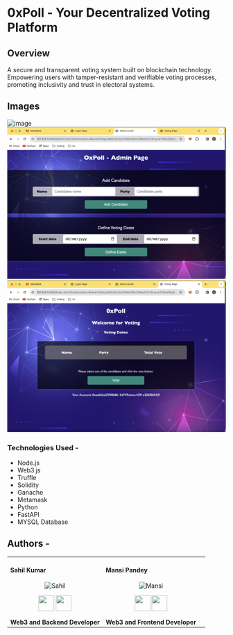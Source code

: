 # 0xPoll - Your Decentralized Voting Platform
## Overview
A secure and transparent voting system built on blockchain technology. 
Empowering users with tamper-resistant and verifiable voting processes, promoting inclusivity and trust in electoral systems.

## Images

![image](src/assets/src/assets/login-page.png)
![image](src/assets/admin-page.png)
![image](src/assets/voting-page.png)


### Technologies Used -
- Node.js
- Web3.js
- Truffle
- Solidity
- Ganache
- Metamask
- Python
- FastAPI
- MYSQL Database

## Authors -
<div align="left"> 
  <table>
  <tr align="left">
   <td>

   #### Sahil Kumar
   <p align="center">
   <img src = "https://avatars.githubusercontent.com/TheWiz-12"  height="120" alt="Sahil">
   </p>
   <p align="center">
   <a href = "https://github.com/TheWiz-12"><img src = "http://www.iconninja.com/files/241/825/211/round-collaboration-social-github-code-circle-network-icon.svg" width="36" height = "36"/></a>
   <a href = "https://www.linkedin.com/in/sahilxwiz/">
   <img src = "http://www.iconninja.com/files/863/607/751/network-linkedin-social-connection-circular-circle-media-icon.svg" width="36" height="36"/>
   </a>
   </p>
    <strong>Web3 and Backend Developer<strong>
    </td>
    <td>

  #### Mansi Pandey
   <p align="center">
   <img src = "https://avatars.githubusercontent.com/mansip18"  height="120" alt="Mansi">
   </p>
   <p align="center">
   <a href = "https://github.com/mansip18"><img src = "http://www.iconninja.com/files/241/825/211/round-collaboration-social-github-code-circle-network-icon.svg" width="36" height = "36"/></a>
   <a href = "https://www.linkedin.com/in/mansip16/">
   <img src = "http://www.iconninja.com/files/863/607/751/network-linkedin-social-connection-circular-circle-media-icon.svg" width="36" height="36"/>
   </a>
   </p>
    <strong>Web3 and Frontend Developer <strong>
    </td>
    <td>
